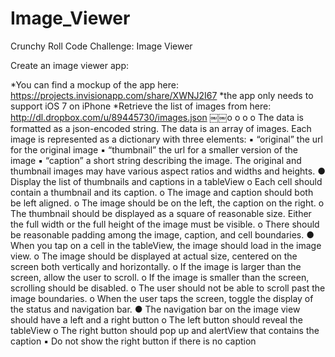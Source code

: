 Image_Viewer
============

Crunchy Roll Code Challenge: Image Viewer

Create an image viewer app:

*You can find a mockup of the app here: https://projects.invisionapp.com/share/XWNJ2I67
	*the app only needs to support iOS 7 on iPhone
    *Retrieve the list of images from here: http://dl.dropbox.com/u/89445730/images.json
￼￼o o o
o
The data is formatted as a json-encoded string.
The data is an array of images.
Each image is represented as a dictionary with three elements:
▪ “original” the url for the original image
▪ “thumbnail” the url for a smaller version of the image
▪ “caption” a short string describing the image.
The original and thumbnail images may have various aspect ratios and widths and heights.
● Display the list of thumbnails and captions in a tableView
o Each cell should contain a thumbnail and its caption.
o The image and caption should both be left aligned.
o The image should be on the left, the caption on the right.
o The thumbnail should be displayed as a square of reasonable size. Either the full width or
the full height of the image must be visible.
o There should be reasonable padding among the image, caption, and cell boundaries.
● When you tap on a cell in the tableView, the image should load in the image view.
o The image should be displayed at actual size, centered on the screen both vertically and
horizontally.
o If the image is larger than the screen, allow the user to scroll.
o If the image is smaller than the screen, scrolling should be disabled.
o The user should not be able to scroll past the image boundaries.
o When the user taps the screen, toggle the display of the status and navigation bar.
● The navigation bar on the image view should have a left and a right button
o The left button should reveal the tableView
o The right button should pop up and alertView that contains the caption
▪ Do not show the right button if there is no caption
